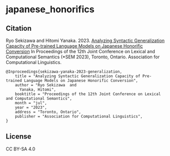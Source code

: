 # japanese_honorifics

## Citation
Ryo Sekizawa and Hitomi Yanaka. 2023. [Analyzing Syntactic Generalization Capacity of Pre-trained Language Models on Japanese Honorific Conversion](https://arxiv.org/abs/2306.03055) In Proceedings of the 12th Joint Conference on Lexical and Computational Semantics (*SEM 2023), Toronto, Ontario. Association for Computational Linguistics.

```
@Inproceedings{sekizawa-yanaka-2023-generalization,
    title = "Analyzing Syntactic Generalization Capacity of Pre-trained Language Models on Japanese Honorific Conversion",
    author = "Ryo Sekizawa  and
      Yanaka, Hitomi",
    booktitle = "Proceedings of the 12th Joint Conference on Lexical and Computational Semantics",
    month = "jul",
    year = "2023",
    address = "Toronto, Ontario",
    publisher = "Association for Computational Linguistics",
}
```

## License
CC BY-SA 4.0
